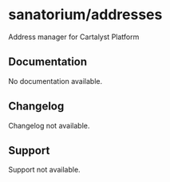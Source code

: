 # sanatorium/addresses

Address manager for Cartalyst Platform

## Documentation

No documentation available.

## Changelog

Changelog not available.

## Support

Support not available.